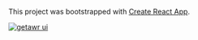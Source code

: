 This project was bootstrapped with [Create React App](https://github.com/facebook/create-react-app).

<a href="https://media.giphy.com/media/7J4uzVa7QzTq4jsTRy/giphy.gif"><img src="https://media.giphy.com/media/7J4uzVa7QzTq4jsTRy/giphy.gif" title="getawr ui"/></a>
